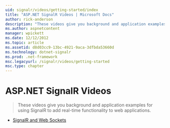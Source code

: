 ```yaml
---
uid: signalr/videos/getting-started/index
title: "ASP.NET SignalR Videos | Microsoft Docs"
author: rick-anderson
description: "These videos give you background and application examples for using SignalR to add real-time functionality to web applications."
ms.author: aspnetcontent
manager: wpickett
ms.date: 12/12/2012
ms.topic: article
ms.assetid: d8d03cc9-13bc-4921-9aca-3dfbda53660d
ms.technology: dotnet-signalr
ms.prod: .net-framework
msc.legacyurl: /signalr/videos/getting-started
msc.type: chapter
---
```

ASP.NET SignalR Videos
====================
> These videos give you background and application examples for using SignalR to add real-time functionality to web applications.


- [SignalR and Web Sockets](signalr-and-web-sockets.md)
